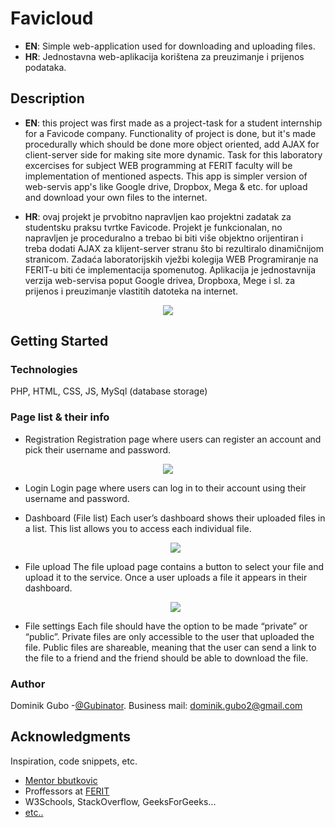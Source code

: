 # Favicloud

* **EN**: Simple web-application used for downloading and uploading files.
* **HR**: Jednostavna web-aplikacija korištena za preuzimanje i prijenos podataka.

## Description

* **EN**: 
this project was first made as a project-task for a student internship for a Favicode company. Functionality of project is done, but it's made procedurally which should be done more object oriented, add AJAX for client-server side for making site more dynamic. Task for this laboratory excercises for subject WEB programming at FERIT faculty will be implementation of mentioned aspects. This app is simpler version of web-servis app's like Google drive, Dropbox, Mega & etc. for upload and download your own files to the internet.

* **HR**:
ovaj projekt je prvobitno napravljen kao projektni zadatak za studentsku praksu tvrtke Favicode. Projekt je funkcionalan, no napravljen je proceduralno a trebao bi biti više objektno orijentiran i treba dodati AJAX za klijent-server stranu što bi rezultiralo dinamičnijom stranicom. Zadaća laboratorijskih vježbi kolegija WEB Programiranje na FERIT-u biti će implementacija spomenutog. Aplikacija je jednostavnija verzija web-servisa poput Google drivea, Dropboxa, Mege i sl. za prijenos i preuzimanje vlastitih datoteka na internet.  

<p align="center">
  <img src="https://i.imgur.com/NRAl35Y.jpg" />
</p>

## Getting Started

### Technologies

PHP, HTML, CSS, JS, MySql (database storage)

### Page list & their info 

* Registration
Registration page where users can register an account and pick their username and password.

<p align="center">
  <img src="https://i.imgur.com/YRCnGpW.jpg" />
</p>


* Login
Login page where users can log in to their account using their username and password.

* Dashboard (File list)
Each user’s dashboard shows their uploaded files in a list. This list allows you to access each individual file. 

   <p align="center">
  <img src="https://i.imgur.com/jx8hnKo.jpg" />
   </p>


* File upload
The file upload page contains a button to select your file and upload it to the service. 
Once a user uploads a file it appears in their dashboard.

   <p align="center">
  <img src="https://i.imgur.com/ZP81vZY.jpg" />
   </p>


* File settings
Each file should have the option to be made “private” or “public”.
Private files are only accessible to the user that uploaded the file.
Public files are shareable, meaning that the user can send a link to the file to a friend and the friend should be able to download the file.


### Author

Dominik Gubo -[@Gubinator](https://github.com/Gubinator/).
Business mail: dominik.gubo2@gmail.com


## Acknowledgments

Inspiration, code snippets, etc.
* [Mentor bbutkovic](https://github.com/bbutkovic)
* Proffessors at [FERIT](https://www.ferit.unios.hr/2021/)
* W3Schools, StackOverflow, GeeksForGeeks... 
* [etc..](https://www.youtube.com/watch?v=dz28Y3VMUQ8)

